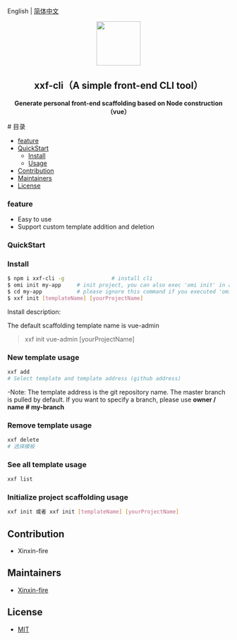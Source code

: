 English | [简体中文](./README.md)

<p align="center"><img width="100" src="https://vuejs.org/images/logo.png"></p>

<h2 align="center">xxf-cli（A simple front-end CLI tool）</h2>
<p align="center"><b>Generate personal front-end scaffolding based on Node construction（vue）</b></p>
# 目录

- [feature](#feature )
- [QuickStart](#QuickStart)
  - [Install](#Install)
  - [Usage](#Usage)
- [Contribution](#Contribution)
- [Maintainers](#Maintainers)
- [License](#license)

### feature

- Easy to use
- Support custom template addition and deletion

### QuickStart

### Install

```bash
$ npm i xxf-cli -g               # install cli
$ omi init my-app     # init project, you can also exec 'omi init' in an empty folder
$ cd my-app           # please ignore this command if you executed 'omi init' in an empty folder
$ xxf init [templateName] [yourProjectName]
```

Install description:

The default scaffolding template name is vue-admin
> xxf init vue-admin [yourProjectName]

### New template usage

```bash
xxf add
# Select template and template address (github address)
```


-Note: The template address is the git repository name. The master branch is pulled by default.
  If you want to specify a branch, please use **owner / name # my-branch**

### Remove template usage

```bash
xxf delete
# 选择模板
```



### See all template usage

```bash
xxf list
```

### Initialize project scaffolding usage

```bash
xxf init 或者 xxf init [templateName] [yourProjectName]
```



## Contribution
- Xinxin-fire

## Maintainers

- [Xinxin-fire](https://github.com/Xinxin-fire/xxf-cli)

## License

- [MIT](https://opensource.org/licenses/MIT)
